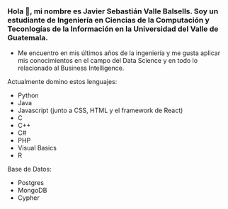 ### Hola 👋, mi nombre es Javier Sebastián Valle Balsells. Soy un estudiante de Ingeniería en Ciencias de la Computación y Teconlogías de la Información en la Universidad del Valle de Guatemala. 


- Me encuentro en mis últimos años de la ingeniería y me gusta aplicar mis conocimientos en el campo del Data Science y en todo lo relacionado al Business Intelligence. 

Actualmente domino estos lenguajes: 

- Python
- Java
- Javascript (junto a CSS, HTML y el framework de React)
- C
- C++
- C#
- PHP
- Visual Basics
- R

Base de Datos: 
- Postgres
- MongoDB
- Cypher

<!--
**Javier19-cmd/Javier19-cmd** is a ✨ _special_ ✨ repository because its `README.md` (this file) appears on your GitHub profile.

Here are some ideas to get you started:

- 🔭 I’m currently working on ...
- 🌱 I’m currently learning ...
- 👯 I’m looking to collaborate on ...
- 🤔 I’m looking for help with ...
- 💬 Ask me about ...
- 📫 How to reach me: ...
- 😄 Pronouns: ...
- ⚡ Fun fact: ...
-->
